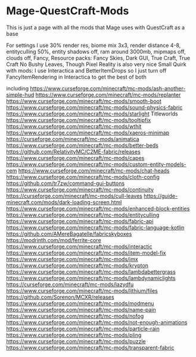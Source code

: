 # Mage-QuestCraft-Mods
This is just a page with all the mods that Mage uses with QuestCraft as a base

For settings I use 30% render res, biome mix 3x3, render distance 4-8, entityculling 50%, entity shadows off, ram around 3000mb, mipmaps off, clouds off, Fancy,
Resource packs: Fancy Skies, Dark GUI, True Craft, True Craft No Bushy Leaves,
Though Pixel Reality is also very nice
Small Quirk with mods: I use Interactica and BetterItemDrops so I just turn off FancyItemRendering in Interactica to get the best of both

including
https://www.curseforge.com/minecraft/mc-mods/ash-another-simple-hud
https://www.curseforge.com/minecraft/mc-mods/replanter
https://www.curseforge.com/minecraft/mc-mods/smooth-boot
https://www.curseforge.com/minecraft/mc-mods/sound-physics-fabric
https://www.curseforge.com/minecraft/mc-mods/starlight
Titleworlds
https://www.curseforge.com/minecraft/mc-mods/tooltipfix
https://www.curseforge.com/minecraft/mc-mods/wthit
https://www.curseforge.com/minecraft/mc-mods/xaeros-minimap
https://curseforge.com/minecraft/mc-mods/animatica
https://www.curseforge.com/minecraft/mc-mods/better-beds
https://github.com/RelativityMC/C2ME-fabric/releases
https://www.curseforge.com/minecraft/mc-mods/capes
https://www.curseforge.com/minecraft/mc-mods/custom-entity-models-cem
https://www.curseforge.com/minecraft/mc-mods/chat-heads
https://www.curseforge.com/minecraft/mc-mods/cloth-config
https://github.com/tr7zw/command-gui-buttons
https://www.curseforge.com/minecraft/mc-mods/continuity
https://curseforge.com/minecraft/mc-mods/cull-leaves
https://guide-minecraft.com/mods/dark-loading-screen.html
https://www.curseforge.com/minecraft/mc-mods/enhanced-block-entities
https://www.curseforge.com/minecraft/mc-mods/entityculling
https://www.curseforge.com/minecraft/mc-mods/fabric-api
https://www.curseforge.com/minecraft/mc-mods/fabric-language-kotlin
https://github.com/AMereBagatelle/fabricskyboxes
https://modrinth.com/mod/ferrite-core
https://www.curseforge.com/minecraft/mc-mods/interactic
https://www.curseforge.com/minecraft/mc-mods/item-model-fix
https://www.curseforge.com/minecraft/mc-mods/jmx
https://www.curseforge.com/minecraft/mc-mods/krypton
https://www.curseforge.com/minecraft/mc-mods/lambdabettergrass
https://www.curseforge.com/minecraft/mc-mods/lambdynamiclights
https://curseforge.com/minecraft/mc-mods/lazydfu
https://www.curseforge.com/minecraft/mc-mods/lithium/files
https://github.com/Sorenon/MCXR/releases
https://www.curseforge.com/minecraft/mc-mods/modmenu
https://www.curseforge.com/minecraft/mc-mods/name-pain
https://www.curseforge.com/minecraft/mc-mods/nofog
https://www.curseforge.com/minecraft/mc-mods/not-enough-animations
https://www.curseforge.com/minecraft/mc-mods/particle-rain
https://www.curseforge.com/minecraft/mc-mods/pling
https://www.curseforge.com/minecraft/mc-mods/puzzle
https://www.curseforge.com/minecraft/mc-mods/transparent-fabric
